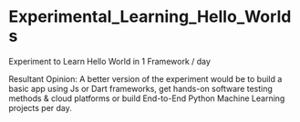 # Experimental_Learning_Hello_Worlds
Experiment to Learn Hello World in 1 Framework / day

Resultant Opinion: A better version of the experiment would be to build a basic app using Js or Dart frameworks, get hands-on software testing methods & cloud platforms or build End-to-End Python Machine Learning projects per day.

